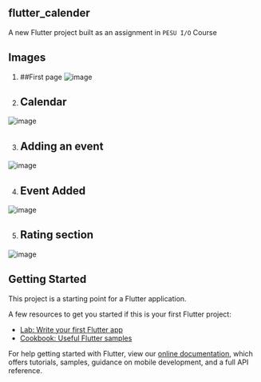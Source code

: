 ## flutter_calender

A new Flutter project built as an assignment in ``` PESU I/O ``` Course

## Images
1. ##First page 
![image](https://user-images.githubusercontent.com/92267208/192569003-cc27aca3-ed46-4dc4-8b3b-68a3ff600c5a.png)

2. ## Calendar
![image](https://user-images.githubusercontent.com/92267208/192569165-71cf0407-80cf-43f0-a92f-0f5d8b0bcc48.png)

3. ## Adding an event
![image](https://user-images.githubusercontent.com/92267208/192570934-93a194a8-4bc3-4729-9b11-013e587e86e7.png)

4. ## Event Added
![image](https://user-images.githubusercontent.com/92267208/192571015-07b564b7-a7ce-48b7-8882-4f56b3b8ccb0.png)

5. ## Rating section
![image](https://user-images.githubusercontent.com/92267208/192571094-66195b3a-b88d-4775-a71d-041e3ebf1818.png)


## Getting Started

This project is a starting point for a Flutter application.

A few resources to get you started if this is your first Flutter project:

- [Lab: Write your first Flutter app](https://flutter.dev/docs/get-started/codelab)
- [Cookbook: Useful Flutter samples](https://flutter.dev/docs/cookbook)

For help getting started with Flutter, view our
[online documentation](https://flutter.dev/docs), which offers tutorials,
samples, guidance on mobile development, and a full API reference.
